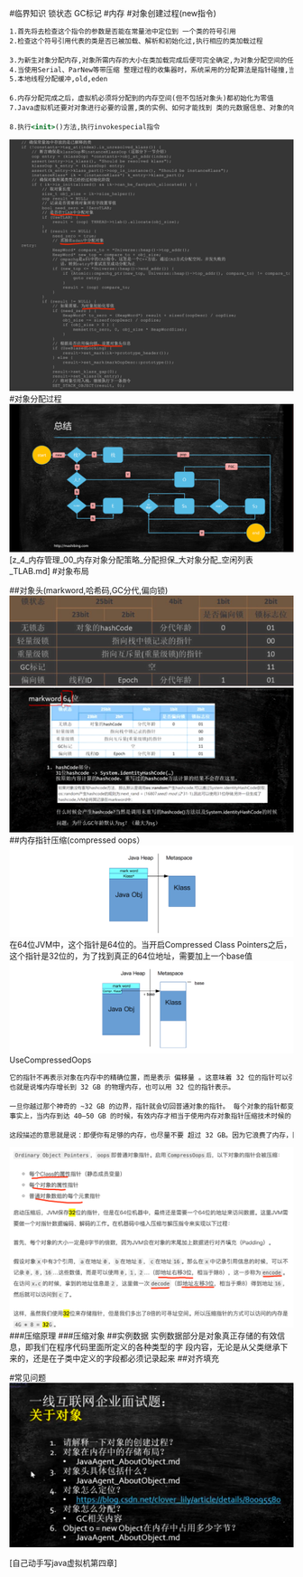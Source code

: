 #临界知识
锁状态
GC标记
#内存
#对象创建过程(new指令)
```asp
1.首先将去检查这个指令的参数是否能在常量池中定位到 一个类的符号引用
2.检查这个符号引用代表的类是否已被加载、解析和初始化过,执行相应的类加载过程

3.为新生对象分配内存,对象所需内存的大小在类加载完成后便可完全确定,为对象分配空间的任务实际上便等同于把一块确定 大小的内存块从Java堆中划分出来
4.当使用Serial、ParNew等带压缩 整理过程的收集器时，系统采用的分配算法是指针碰撞,当使用CM S这种基于清除(Sweep)算法的收集器时,空闲列表来分配内存
5.本地线程分配缓冲,old,eden

6.内存分配完成之后，虚拟机必须将分配到的内存空间(但不包括对象头)都初始化为零值
7.Java虚拟机还要对对象进行必要的设置,类的实例、如何才能找到 类的元数据信息、对象的哈希码、对象的GC分代年龄等,偏向锁等

8.执行<init>()方法,执行invokespecial指令
```
![](.z_3_运行时_04_对象头markword_对象布局_images/d9dc83df.png)
#对象分配过程
![](.z_5_对象布局_对象分配__images/969a4b8a.png)
[z_4_内存管理_00_内存对象分配策略_分配担保_大对象分配_空闲列表_TLAB.md]
#对象布局

##对象头(markword,哈希码,GC分代,偏向锁)
![](.z_3_运行时_04_对象头markword_images/80dfca10.png)
![](.z_3_对象布局_images/5e2a718a.png)
##内存指针压缩(compressed oops）
[](https://blog.wangqi.love/articles/Java/Java%E6%8C%87%E9%92%88%E5%8E%8B%E7%BC%A9.html)
[](https://cloud.tencent.com/developer/article/1863051)
![](.z_3_运行时_04_对象头markword_对象布局_images/f51641b4.png)
在64位JVM中，这个指针是64位的。当开启Compressed Class Pointers之后，这个指针是32位的，为了找到真正的64位地址，需要加上一个base值
![](.z_3_运行时_04_对象头markword_对象布局_images/e2ffa641.png)
UseCompressedOops
```asp
它的指针不再表示对象在内存中的精确位置，而是表示 偏移量 。这意味着 32 位的指针可以引用 40 亿个 对象 ， 而不是 40 亿个字节。最终， 
也就是说堆内存增长到 32 GB 的物理内存，也可以用 32 位的指针表示。

一旦你越过那个神奇的 ~32 GB 的边界，指针就会切回普通对象的指针。 每个对象的指针都变长了，就会使用更多的 CPU 内存带宽，也就是说你实际上失去了更多的内存。
事实上，当内存到达 40–50 GB 的时候，有效内存才相当于使用内存对象指针压缩技术时候的 32 GB 内存。

这段描述的意思就是说：即便你有足够的内存，也尽量不要 超过 32 GB。因为它浪费了内存，降低了 CPU 的性能，还要让 GC 应对大内存
```
![](.z_3_运行时_04_对象头markword_对象布局_images/4623b7fc.png)
###压缩原理
###压缩对象
##实例数据
实例数据部分是对象真正存储的有效信息，即我们在程序代码里面所定义的各种类型的字 段内容，无论是从父类继承下来的，还是在子类中定义的字段都必须记录起来
##对齐填充

#常见问题
![](.z_3_对象布局_images/c2929e6d.png)

[](https://mp.weixin.qq.com/s/kKyJgNzgub4EdG7tkblbvw)
[自己动手写java虚拟机第四章]
[](https://zhuanlan.zhihu.com/p/332248004)
